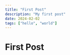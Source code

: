 ```yaml
---
title: "First Post"
description: "My first post"
date: 2024-02-02
tags: ["hello", "world"]
---
```


# First Post
